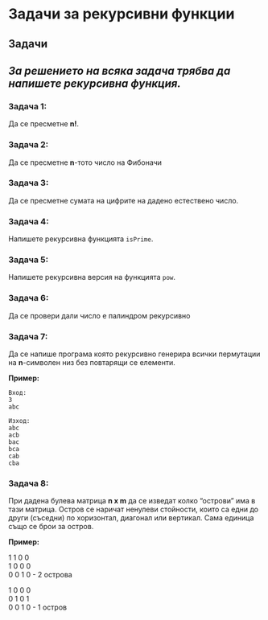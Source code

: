 <h1>Задачи за рекурсивни функции</h1>

## Задачи

## ***За решението на всяка задача трябва да напишете рекурсивна функция.***

### Задача 1:
Да се пресметне **n!**.

### Задача 2:
Да се пресметне **n**-тото число на Фибоначи

### Задача 3:
Да се пресметне сумата на цифрите на дадено естествено число.

### Задача 4:
Напишете рекурсивна функцията `isPrime`.

### Задача 5:
Напишете рекурсивна версия на функцията `pow`.

### Задача 6:
Да се провери дали число е палиндром рекурсивно

### Задача 7:
Да се напише програма която рекурсивно генерира всички пермутации на **n**-символен низ без повтарящи се елементи.

**Пример:**
```
Вход:
3
abc

Изход:
abc
acb
bac
bca
cab
cba

```

### Задача 8:
При дадена булева матрица **n x m** да се изведат колко “острови” има в тази матрица. Остров се наричат ненулеви стойности, които са едни до други (съседни) по хоризонтал, диагонал или вертикал. Сама единица също се брои за остров.

**Пример:**

1 1 0 0<br>
1 0 0 0<br>
0 0 1 0 - 2 острова

1 0 0 0<br>
0 1 0 1<br>
0 0 1 0 - 1 остров
